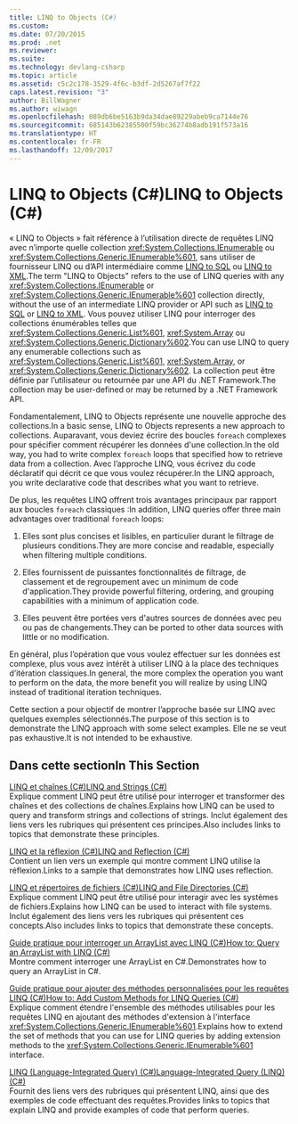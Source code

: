 ```yaml
---
title: LINQ to Objects (C#)
ms.custom: 
ms.date: 07/20/2015
ms.prod: .net
ms.reviewer: 
ms.suite: 
ms.technology: devlang-csharp
ms.topic: article
ms.assetid: c5c2c178-3529-4f6c-b3df-2d5267af7f22
caps.latest.revision: "3"
author: BillWagner
ms.author: wiwagn
ms.openlocfilehash: 089db6be5163b9da34dae89229abeb9ca7144e76
ms.sourcegitcommit: 685143b62385500f59bc36274b8adb191f573a16
ms.translationtype: HT
ms.contentlocale: fr-FR
ms.lasthandoff: 12/09/2017
---
```

# <a name="linq-to-objects-c"></a><span data-ttu-id="7616d-102">LINQ to Objects (C#)</span><span class="sxs-lookup"><span data-stu-id="7616d-102">LINQ to Objects (C#)</span></span>
<span data-ttu-id="7616d-103">« LINQ to Objects » fait référence à l’utilisation directe de requêtes LINQ avec n’importe quelle collection <xref:System.Collections.IEnumerable> ou <xref:System.Collections.Generic.IEnumerable%601>, sans utiliser de fournisseur LINQ ou d’API intermédiaire comme [LINQ to SQL](../../../../../docs/framework/data/adonet/sql/linq/index.md) ou [LINQ to XML](http://msdn.microsoft.com/library/f0fe21e9-ee43-4a55-b91a-0800e5782c13).</span><span class="sxs-lookup"><span data-stu-id="7616d-103">The term "LINQ to Objects" refers to the use of LINQ queries with any <xref:System.Collections.IEnumerable> or <xref:System.Collections.Generic.IEnumerable%601> collection directly, without the use of an intermediate LINQ provider or API such as [LINQ to SQL](../../../../../docs/framework/data/adonet/sql/linq/index.md) or [LINQ to XML](http://msdn.microsoft.com/library/f0fe21e9-ee43-4a55-b91a-0800e5782c13).</span></span> <span data-ttu-id="7616d-104">Vous pouvez utiliser LINQ pour interroger des collections énumérables telles que <xref:System.Collections.Generic.List%601>, <xref:System.Array> ou <xref:System.Collections.Generic.Dictionary%602>.</span><span class="sxs-lookup"><span data-stu-id="7616d-104">You can use LINQ to query any enumerable collections such as <xref:System.Collections.Generic.List%601>, <xref:System.Array>, or <xref:System.Collections.Generic.Dictionary%602>.</span></span> <span data-ttu-id="7616d-105">La collection peut être définie par l’utilisateur ou retournée par une API du .NET Framework.</span><span class="sxs-lookup"><span data-stu-id="7616d-105">The collection may be user-defined or may be returned by a .NET Framework API.</span></span>  
  
 <span data-ttu-id="7616d-106">Fondamentalement, LINQ to Objects représente une nouvelle approche des collections.</span><span class="sxs-lookup"><span data-stu-id="7616d-106">In a basic sense, LINQ to Objects represents a new approach to collections.</span></span> <span data-ttu-id="7616d-107">Auparavant, vous deviez écrire des boucles `foreach` complexes pour spécifier comment récupérer les données d'une collection.</span><span class="sxs-lookup"><span data-stu-id="7616d-107">In the old way, you had to write complex `foreach` loops that specified how to retrieve data from a collection.</span></span> <span data-ttu-id="7616d-108">Avec l’approche LINQ, vous écrivez du code déclaratif qui décrit ce que vous voulez récupérer.</span><span class="sxs-lookup"><span data-stu-id="7616d-108">In the LINQ approach, you write declarative code that describes what you want to retrieve.</span></span>  
  
 <span data-ttu-id="7616d-109">De plus, les requêtes LINQ offrent trois avantages principaux par rapport aux boucles `foreach` classiques :</span><span class="sxs-lookup"><span data-stu-id="7616d-109">In addition, LINQ queries offer three main advantages over traditional `foreach` loops:</span></span>  
  
1.  <span data-ttu-id="7616d-110">Elles sont plus concises et lisibles, en particulier durant le filtrage de plusieurs conditions.</span><span class="sxs-lookup"><span data-stu-id="7616d-110">They are more concise and readable, especially when filtering multiple conditions.</span></span>  
  
2.  <span data-ttu-id="7616d-111">Elles fournissent de puissantes fonctionnalités de filtrage, de classement et de regroupement avec un minimum de code d'application.</span><span class="sxs-lookup"><span data-stu-id="7616d-111">They provide powerful filtering, ordering, and grouping capabilities with a minimum of application code.</span></span>  
  
3.  <span data-ttu-id="7616d-112">Elles peuvent être portées vers d'autres sources de données avec peu ou pas de changements.</span><span class="sxs-lookup"><span data-stu-id="7616d-112">They can be ported to other data sources with little or no modification.</span></span>  
  
 <span data-ttu-id="7616d-113">En général, plus l’opération que vous voulez effectuer sur les données est complexe, plus vous avez intérêt à utiliser LINQ à la place des techniques d’itération classiques.</span><span class="sxs-lookup"><span data-stu-id="7616d-113">In general, the more complex the operation you want to perform on the data, the more benefit you will realize by using LINQ instead of traditional iteration techniques.</span></span>  
  
 <span data-ttu-id="7616d-114">Cette section a pour objectif de montrer l’approche basée sur LINQ avec quelques exemples sélectionnés.</span><span class="sxs-lookup"><span data-stu-id="7616d-114">The purpose of this section is to demonstrate the LINQ approach with some select examples.</span></span> <span data-ttu-id="7616d-115">Elle ne se veut pas exhaustive.</span><span class="sxs-lookup"><span data-stu-id="7616d-115">It is not intended to be exhaustive.</span></span>  
  
## <a name="in-this-section"></a><span data-ttu-id="7616d-116">Dans cette section</span><span class="sxs-lookup"><span data-stu-id="7616d-116">In This Section</span></span>  
 [<span data-ttu-id="7616d-117">LINQ et chaînes (C#)</span><span class="sxs-lookup"><span data-stu-id="7616d-117">LINQ and Strings (C#)</span></span>](../../../../csharp/programming-guide/concepts/linq/linq-and-strings.md)  
 <span data-ttu-id="7616d-118">Explique comment LINQ peut être utilisé pour interroger et transformer des chaînes et des collections de chaînes.</span><span class="sxs-lookup"><span data-stu-id="7616d-118">Explains how LINQ can be used to query and transform strings and collections of strings.</span></span> <span data-ttu-id="7616d-119">Inclut également des liens vers les rubriques qui présentent ces principes.</span><span class="sxs-lookup"><span data-stu-id="7616d-119">Also includes links to topics that demonstrate these principles.</span></span>  
  
 [<span data-ttu-id="7616d-120">LINQ et la réflexion (C#)</span><span class="sxs-lookup"><span data-stu-id="7616d-120">LINQ and Reflection (C#)</span></span>](../../../../csharp/programming-guide/concepts/linq/linq-and-reflection.md)  
 <span data-ttu-id="7616d-121">Contient un lien vers un exemple qui montre comment LINQ utilise la réflexion.</span><span class="sxs-lookup"><span data-stu-id="7616d-121">Links to a sample that demonstrates how LINQ uses reflection.</span></span>  
  
 [<span data-ttu-id="7616d-122">LINQ et répertoires de fichiers (C#)</span><span class="sxs-lookup"><span data-stu-id="7616d-122">LINQ and File Directories (C#)</span></span>](../../../../csharp/programming-guide/concepts/linq/linq-and-file-directories.md)  
 <span data-ttu-id="7616d-123">Explique comment LINQ peut être utilisé pour interagir avec les systèmes de fichiers.</span><span class="sxs-lookup"><span data-stu-id="7616d-123">Explains how LINQ can be used to interact with file systems.</span></span> <span data-ttu-id="7616d-124">Inclut également des liens vers les rubriques qui présentent ces concepts.</span><span class="sxs-lookup"><span data-stu-id="7616d-124">Also includes links to topics that demonstrate these concepts.</span></span>  
  
 [<span data-ttu-id="7616d-125">Guide pratique pour interroger un ArrayList avec LINQ (C#)</span><span class="sxs-lookup"><span data-stu-id="7616d-125">How to: Query an ArrayList with LINQ (C#)</span></span>](../../../../csharp/programming-guide/concepts/linq/how-to-query-an-arraylist-with-linq.md)  
 <span data-ttu-id="7616d-126">Montre comment interroger une ArrayList en C#.</span><span class="sxs-lookup"><span data-stu-id="7616d-126">Demonstrates how to query an ArrayList in C#.</span></span>  
  
 [<span data-ttu-id="7616d-127">Guide pratique pour ajouter des méthodes personnalisées pour les requêtes LINQ (C#)</span><span class="sxs-lookup"><span data-stu-id="7616d-127">How to: Add Custom Methods for LINQ Queries (C#)</span></span>](../../../../csharp/programming-guide/concepts/linq/how-to-add-custom-methods-for-linq-queries.md)  
 <span data-ttu-id="7616d-128">Explique comment étendre l'ensemble des méthodes utilisables pour les requêtes LINQ en ajoutant des méthodes d'extension à l'interface <xref:System.Collections.Generic.IEnumerable%601>.</span><span class="sxs-lookup"><span data-stu-id="7616d-128">Explains how to extend the set of methods that you can use for LINQ queries by adding extension methods to the <xref:System.Collections.Generic.IEnumerable%601> interface.</span></span>  
  
 [<span data-ttu-id="7616d-129">LINQ (Language-Integrated Query) (C#)</span><span class="sxs-lookup"><span data-stu-id="7616d-129">Language-Integrated Query (LINQ) (C#)</span></span>](../../../../csharp/programming-guide/concepts/linq/index.md)  
 <span data-ttu-id="7616d-130">Fournit des liens vers des rubriques qui présentent LINQ, ainsi que des exemples de code effectuant des requêtes.</span><span class="sxs-lookup"><span data-stu-id="7616d-130">Provides links to topics that explain LINQ and provide examples of code that perform queries.</span></span>
